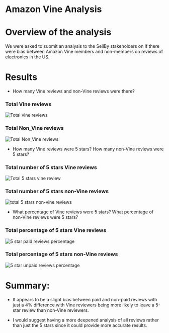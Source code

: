 # Amazon Vine Analysis
# Overview of the analysis
We were asked to submit an analysis to the SellBy stakeholders on if there were bias between Amazon Vine members and non-members on reviews of electronics in the US.


# Results

* How many Vine reviews and non-Vine reviews were there?
### Total Vine reviews<br>
![Total vine reviews](https://user-images.githubusercontent.com/86321353/137804034-1b7bb10f-1b9d-4602-8d3a-b99d773d372d.png)


### Total Non_Vine reviews<br>
![Total Non_Vine reviews](https://user-images.githubusercontent.com/86321353/137803846-bc2fedda-345a-4b3e-b18b-1833f284162a.png)

* How many Vine reviews were 5 stars? How many non-Vine reviews were 5 stars?<br>
### Total number of 5 stars Vine reviews<br>
![Total 5 stars vine review](https://user-images.githubusercontent.com/86321353/137803870-e20ad1e4-01ec-40a0-a5cd-301818e6f9f1.png)

### Total number of 5 stars non-Vine reviews<br>
![total 5 stars non-vine reviews](https://user-images.githubusercontent.com/86321353/137803887-eea79918-7c73-4cef-b5c9-37a0b7d686bd.png)

* What percentage of Vine reviews were 5 stars? What percentage of non-Vine reviews were 5 stars?<br>
### Total percentage of 5 stars Vine reviews<br>
![5 star paid reviews percentage](https://user-images.githubusercontent.com/86321353/137804064-0bf1cc96-9843-40cc-8c3c-a23e8ab5aba3.png)


### Total percentage of 5 stars non-Vine reviews<br>
![5 star unpaid reviews percentage](https://user-images.githubusercontent.com/86321353/137803951-13841574-a1fc-4399-9dda-53f055ce2586.png)


# Summary: 

* It appears to be a slight bias between paid and non-paid reviews with just a 4% difference with Vine reviewers being more likely to leave a 5-star review than non-Vine reviewers.

* I would suggest having a more deepened analysis of all reviews rather than just the 5 stars since it could provide more accurate results.

